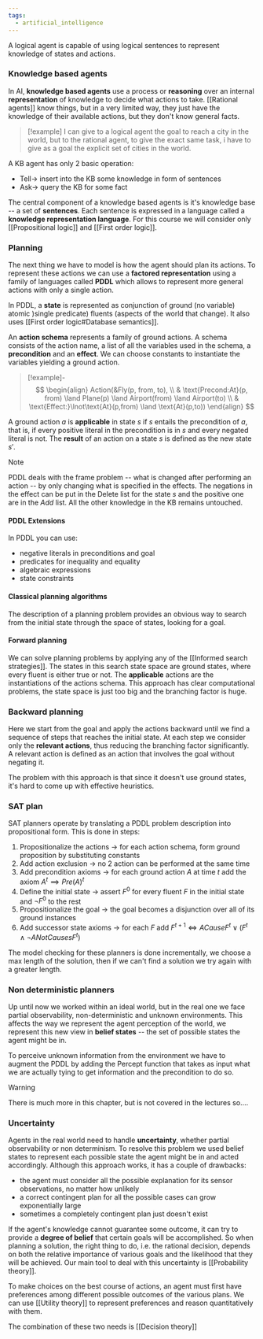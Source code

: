 ```yaml
---
tags:
  - artificial_intelligence
---
```

A logical agent is capable of using logical sentences to represent knowledge of states and actions.
### Knowledge based agents

In AI, **knowledge based agents** use a process or **reasoning** over an internal **representation** of knowledge to decide what actions to take. [[Rational agents]] know things, but in a very limited way, they just have the knowledge of their available actions, but they don't know general facts.

>[!example]
>I can give to a logical agent the goal to reach a city in the world, but to the rational agent, to give the exact same task, i have to give as a goal the explicit set of cities in the world.

A KB agent has only 2 basic operation:
- $\text{Tell} \to$ insert into the KB some knowledge in form of sentences
- $\text{Ask} \to$ query the KB for some fact

The central component of a knowledge based agents is it's knowledge base -- a set of **sentences**. Each sentence is expressed in a language called a **knowledge representation language**. For this course we will consider only [[Propositional logic]] and [[First order logic]].
### Planning

The next thing we have to model is how the agent should plan its actions. To represent these actions we can use a **factored representation** using a family of languages called **PDDL** which allows to represent more general actions with only a single action.

In PDDL, a **state** is represented as conjunction of ground (no variable) atomic  )single predicate) fluents (aspects of the world that change). It also uses [[First order logic#Database semantics]]. 

An **action schema** represents a family of ground actions. A schema consists of the action name, a list of all the variables used in the schema, a **precondition** and an **effect**. We can choose constants to instantiate the variables yielding a ground action.

>[!example]-
>$$
>\begin{align}
> Action(&Fly(p, from, to),  \\
> & \text{Precond:At}(p, from) \land Plane(p) \land Airport(from) \land Airport(to) \\
> & \text{Effect:}\lnot\text{At}(p,from) \land \text{At}(p,to))
>\end{align}
>$$

A ground action $a$ is **applicable** in state $s$ if $s$ entails the precondition of $a$, that is, if every positive literal in the precondition is in $s$ and every negated literal is not. The **result** of an action on a state $s$ is defined as the new state $s'$. 

>[!note]
>PDDL deals with the frame problem -- what is changed after performing an action -- by only changing what is specified in the effects. The negations in the effect can be put in the $\text{Delete}$ list for the state $s$ and the positive one are in the $Add$ list. All the other knowledge in the KB remains untouched.
#### PDDL Extensions

In PDDL you can use:
- negative literals in preconditions and goal
- predicates for inequality and equality
- algebraic expressions
- state constraints
#### Classical planning algorithms

The description of a planning problem provides an obvious way to search from the initial state through the space of states, looking for a goal.
#### Forward planning

We can solve planning problems by applying any of the [[Informed search strategies]]. The states in this search state space are ground states, where every fluent is either true or not. The **applicable** actions are the instantiations of the actions schema. This approach has clear computational problems, the state space is just too big and the branching factor is huge.
### Backward planning

Here we start from the goal and apply the actions backward until we find a sequence of steps that reaches the initial state. At each step we consider only the **relevant actions**, thus reducing the branching factor significantly. A relevant action is defined as an action that involves the goal without negating it.

The problem with this approach is that since it doesn't use ground states, it's hard to come up with effective heuristics.
### SAT plan

SAT planners operate by translating a PDDL problem description into propositional form. This is done in steps:
1) Propositionalize the actions $\to$ for each action schema, form ground proposition by substituting constants
2) Add action exclusion $\to$ no 2 action can be performed at the same time
3) Add precondition axioms $\to$ for each ground action $A$ at time $t$ add the axiom $A^{t} \implies Pre(A)^{t}$
4) Define the initial state $\to$ assert $F^{0}$ for every fluent $F$ in the initial state and $\lnot F^{0}$ to the rest
5) Propositionalize the goal $\to$ the goal becomes a disjunction over all of its ground instances
6) Add successor state axioms $\to$ for each $F$ add $F^{t+1}\iff ACause F^{t} \lor (F^{t}\land \lnot ANotCausesF^{t})$

The model checking for these planners is done incrementally, we choose a max length of the solution, then if we can't find a solution we try again with a greater length.
### Non deterministic planners

Up until now we worked within an ideal world, but in the real one we face partial observability, non-deterministic and unknown environments. This affects the way we represent the agent perception of the world, we represent this new view in **belief states** -- the set of possible states the agent might be in.  

To perceive unknown information from the environment we have to augment the PDDL by adding the $\text{Percept}$ function that takes as input what we are actually tying to get information and the precondition to do so. 

>[!warning]
>There is much more in this chapter, but is not covered in the lectures so....
### Uncertainty

Agents in the real world need to handle **uncertainty**, whether partial observability or non determinism. To resolve this problem we used belief states to represent each possible state the agent might be in and acted accordingly. Although this approach works, it has a couple of drawbacks:
- the agent must consider all the possible explanation for its sensor observations, no matter how unlikely
- a correct contingent plan for all the possible cases can grow exponentially large
- sometimes a completely contingent plan just doesn't exist

If the agent's knowledge cannot guarantee some outcome, it can try to provide a **degree of belief** that certain goals will be accomplished. So when planning a solution, the right thing to do, i.e. the rational decision, depends on both the relative importance of various goals and the likelihood that they will be achieved. Our main tool to deal with this uncertainty is [[Probability theory]].

To make choices on the best course of actions, an agent must first have preferences among different possible outcomes of the various plans. We can use [[Utility theory]] to represent preferences and reason quantitatively with them.

The combination of these two needs is [[Decision theory]]